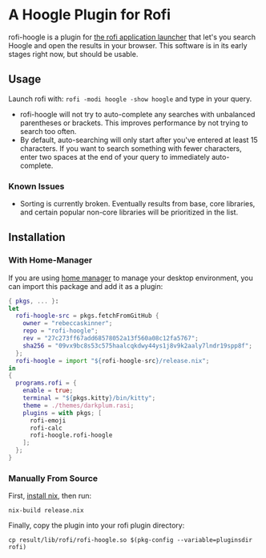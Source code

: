 # A Hoogle Plugin for Rofi

rofi-hoogle is a plugin for [the rofi application
launcher](https://github.com/davatorium/rofi) that let's you search Hoogle and
open the results in your browser. This software is in its early stages right
now, but should be usable.

## Usage

Launch rofi with: `rofi -modi hoogle -show hoogle` and type in your query.

  - rofi-hoogle will not try to auto-complete any searches with unbalanced
    parentheses or brackets. This improves performance by not trying to search
    too often.
  - By default, auto-searching will only start after you've entered at least 15
    characters. If you want to search something with fewer characters, enter two
    spaces at the end of your query to immediately auto-complete.

### Known Issues

  - Sorting is currently broken. Eventually results from base, core libraries,
    and certain popular non-core libraries will be prioritized in the list.

## Installation

### With Home-Manager

If you are using [home manager](https://github.com/nix-community/home-manager)
to manage your desktop environment, you can import this package and add it as a
plugin:

```nix
{ pkgs, ... }:
let
  rofi-hoogle-src = pkgs.fetchFromGitHub {
    owner = "rebeccaskinner";
    repo = "rofi-hoogle";
    rev = "27c273ff67add68578052a13f560a08c12fa5767";
    sha256 = "09vx9bc8s53c575haalcqkdwy44ys1j8v9k2aaly7lndr19spp8f";
  };
  rofi-hoogle = import "${rofi-hoogle-src}/release.nix";
in
{
  programs.rofi = {
    enable = true;
    terminal = "${pkgs.kitty}/bin/kitty";
    theme = ./themes/darkplum.rasi;
    plugins = with pkgs; [
      rofi-emoji
      rofi-calc
      rofi-hoogle.rofi-hoogle
    ];
  };
}
```

### Manually From Source

First, [install nix](https://nixos.org/download.html), then run:

```
nix-build release.nix
```

Finally, copy the plugin into your rofi plugin directory:

```
cp result/lib/rofi/rofi-hoogle.so $(pkg-config --variable=pluginsdir rofi)
```
